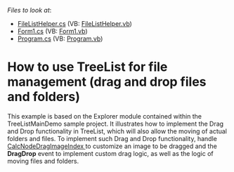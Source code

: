 <!-- default file list -->
*Files to look at*:

* [FileListHelper.cs](./CS/FileList/FileListHelper.cs) (VB: [FileListHelper.vb](./VB/FileList/FileListHelper.vb))
* [Form1.cs](./CS/FileList/Form1.cs) (VB: [Form1.vb](./VB/FileList/Form1.vb))
* [Program.cs](./CS/FileList/Program.cs) (VB: [Program.vb](./VB/FileList/Program.vb))
<!-- default file list end -->
# How to use TreeList for file management (drag and drop files and folders)


<p>This example is based on the Explorer module contained within the TreeListMainDemo sample project. It illustrates how to implement the Drag and Drop functionality in TreeList, which will also allow the moving of actual folders and files. To implement such Drag and Drop functionality, handle <a href="http://documentation.devexpress.com/#WindowsForms/DevExpressXtraTreeListTreeList_CalcNodeDragImageIndextopic">CalcNodeDragImageIndex </a> to customize an image to be dragged and the <strong>DragDrop</strong> event to implement custom drag logic, as well as the logic of moving files and folders.</p>

<br/>


